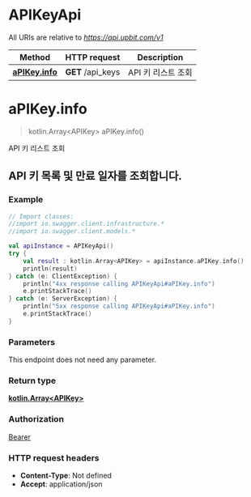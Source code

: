 # APIKeyApi

All URIs are relative to *https://api.upbit.com/v1*

Method | HTTP request | Description
------------- | ------------- | -------------
[**aPIKey.info**](APIKeyApi.md#aPIKey.info) | **GET** /api_keys | API 키 리스트 조회


<a name="aPIKey.info"></a>
# **aPIKey.info**
> kotlin.Array&lt;APIKey&gt; aPIKey.info()

API 키 리스트 조회

## API 키 목록 및 만료 일자를 조회합니다. 

### Example
```kotlin
// Import classes:
//import io.swagger.client.infrastructure.*
//import io.swagger.client.models.*

val apiInstance = APIKeyApi()
try {
    val result : kotlin.Array<APIKey> = apiInstance.aPIKey.info()
    println(result)
} catch (e: ClientException) {
    println("4xx response calling APIKeyApi#aPIKey.info")
    e.printStackTrace()
} catch (e: ServerException) {
    println("5xx response calling APIKeyApi#aPIKey.info")
    e.printStackTrace()
}
```

### Parameters
This endpoint does not need any parameter.

### Return type

[**kotlin.Array&lt;APIKey&gt;**](APIKey.md)

### Authorization

[Bearer](../README.md#Bearer)

### HTTP request headers

 - **Content-Type**: Not defined
 - **Accept**: application/json

